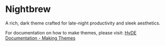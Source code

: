 # Nightbrew
A rich, dark theme crafted for late-night productivity and sleek aesthetics.

For documentation on how to make themes, please visit:
[HyDE Documentation - Making Themes](https://hydeproject.pages.dev/themes/making-themes/)
